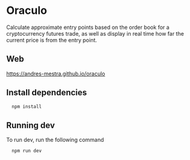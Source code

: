 # Oraculo

Calculate approximate entry points based on the order book for a cryptocurrency futures trade, as well as display in real time how far the current price is from the entry point.

## Web

https://andres-mestra.github.io/oraculo

## Install dependencies

```bash
  npm install
```

## Running dev

To run dev, run the following command

```bash
  npm run dev
```

